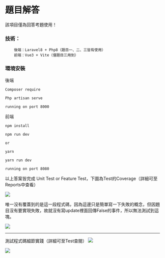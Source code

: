 # 題目解答

該項目僅為回答考題使用！


### 技術：
```
    後端：Laravel8 + Php8（題目一、二、三皆有使用）
    前端：Vue3 + Vite（僅題目三用到）
```


### 環境安裝

後端
```
Composer require

Php artisan serve

running on port 8000

```

前端
```
npm install

npm run dev

or

yarn

yarn run dev

running on port 8080

```


以上答案皆完成 Unit Test or Feature Test，下圖為Test的Coverage（詳細可至Reports中查看）

![](https://i.imgur.com/gjOBb2m.png)



唯一沒有覆蓋到的是這一段程式碼，因為這邊只是簡單寫一下失敗的概念，但因題目沒有要實現失敗，故就沒有寫update裡面回傳False的事件，所以無法測試到這塊。

![](https://i.imgur.com/EJZnLDt.png)


---

測試程式碼細節實踐（詳細可至Test查閱）
![](https://i.imgur.com/XeJKVvA.png)

![](https://i.imgur.com/SDDgfQI.png)
